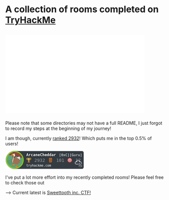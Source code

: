 # A collection of rooms completed on [TryHackMe](https://tryhackme.com)

![logo](/.assets/tryhackme.png)
---

Please note that some directories may not have a full README, I just forgot to record my steps at the beginning of my journey!


I am though, currently [ranked 2932](https://tryhackme.com/p/ArcaneCheddar)! Which puts me in the top 0.5% of users!

![rank](/.assets/ArcaneCheddar.png)

I've put a lot more effort into my recently completed rooms! Please feel free to check those out

-->  Current latest is [Sweettooth inc. CTF!](https://github.com/Sma-Das/TryHackMe/tree/main/Sweettooth_inc)
